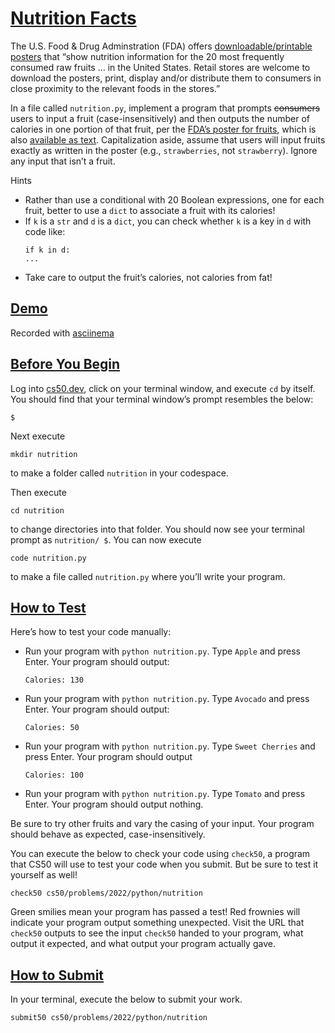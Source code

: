 # [Nutrition Facts](#nutrition-facts)

The U.S. Food & Drug Adminstration (FDA) offers [downloadable/printable
posters](https://www.fda.gov/food/food-labeling-nutrition/nutrition-information-raw-fruits-vegetables-and-fish)
that “show nutrition information for the 20 most frequently consumed raw
fruits … in the United States. Retail stores are welcome to download the
posters, print, display and/or distribute them to consumers in close
proximity to the relevant foods in the stores.”

In a file called `nutrition.py`, implement a program that prompts
~~consumers~~ users to input a fruit (case-insensitively) and then
outputs the number of calories in one portion of that fruit, per the
[FDA’s poster for
fruits](Nutrition-Information-for-Raw-Fruits---small-PDF-Poster.pdf),
which is also [available as
text](https://www.fda.gov/food/food-labeling-nutrition/raw-fruits-poster-text-version-accessible-version).
Capitalization aside, assume that users will input fruits exactly as
written in the poster (e.g., `strawberries`, not `strawberry`). Ignore
any input that isn’t a fruit.

Hints

- Rather than use a conditional with 20 Boolean expressions, one for
  each fruit, better to use a `dict` to associate a fruit with its
  calories!
- If `k` is a `str` and `d` is a `dict`, you can check whether `k` is a
  key in `d` with code like:
  ``` highlight
  if k in d:
  ...
  ```
- Take care to output the fruit’s calories, not calories from fat!

## [Demo](#demo)

Recorded with [asciinema](https://asciinema.org)

## [Before You Begin](#before-you-begin)

Log into [cs50.dev](https://cs50.dev/), click on your terminal window,
and execute `cd` by itself. You should find that your terminal window’s
prompt resembles the below:

``` highlight
$
```

Next execute

``` highlight
mkdir nutrition
```

to make a folder called `nutrition` in your codespace.

Then execute

``` highlight
cd nutrition
```

to change directories into that folder. You should now see your terminal
prompt as `nutrition/ $`. You can now execute

``` highlight
code nutrition.py
```

to make a file called `nutrition.py` where you’ll write your program.

## [How to Test](#how-to-test)

Here’s how to test your code manually:

- Run your program with `python nutrition.py`. Type `Apple` and press
  Enter. Your program should output:
  ``` highlight
  Calories: 130
  ```
- Run your program with `python nutrition.py`. Type `Avocado` and press
  Enter. Your program should output:
  ``` highlight
  Calories: 50
  ```
- Run your program with `python nutrition.py`. Type `Sweet Cherries` and
  press Enter. Your program should output
  ``` highlight
  Calories: 100
  ```
- Run your program with `python nutrition.py`. Type `Tomato` and press
  Enter. Your program should output nothing.

Be sure to try other fruits and vary the casing of your input. Your
program should behave as expected, case-insensitively.

You can execute the below to check your code using `check50`, a program
that CS50 will use to test your code when you submit. But be sure to
test it yourself as well!

``` highlight
check50 cs50/problems/2022/python/nutrition
```

Green smilies mean your program has passed a test! Red frownies will
indicate your program output something unexpected. Visit the URL that
`check50` outputs to see the input `check50` handed to your program,
what output it expected, and what output your program actually gave.

## [How to Submit](#how-to-submit)

In your terminal, execute the below to submit your work.

``` highlight
submit50 cs50/problems/2022/python/nutrition
```
